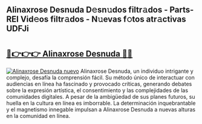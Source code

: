 ## Alinaxrose Desnuda D𝚎sn𝚞dos filtr𝚊dos - Parts-REI Vid𝚎os filtr𝚊dos - N𝚞evas f𝚘tos atr𝚊ctivas UDFJi

# <h2><a href="http://mbd6hv.tromn.icu/?c=Alinaxrose+Desnuda">🔗👉👉👉 Alinaxrose Desnuda 🔗🔗</a></h2>

[![Alinaxrose Desnuda nuevo](https://i.imgur.com/pEAQMta.gif)](http://mbd6hv.tromn.icu/?c=Alinaxrose+Desnuda)
Alinaxrose Desnuda, un individuo intrigante y complejo, desafía la comprensión fácil. Su método único de interactuar con audiencias en línea ha fascinado y provocado críticas, generando debates sobre la expresión artística, el consentimiento y las complejidades de las comunidades digitales. A pesar de la ambigüedad de sus planes futuros, su huella en la cultura en línea es imborrable. La determinación inquebrantable y el magnetismo innegable impulsan a Alinaxrose Desnuda a nuevas alturas en la comunidad en línea.
